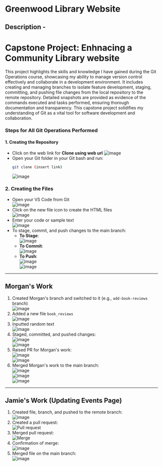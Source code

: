 


# Greenwood Library Website

## Description - 

 # Capstone Project: Enhnacing a Community Library website

This project highlights the skills and knowledge I have gained during the Git Operations course, showcasing my ability to manage version control effectively and collaborate in a development environment. It includes creating and managing branches to isolate feature development, staging, committing, and pushing file changes from the local repository to the remote repository. Detailed snapshots are provided as evidence of the commands executed and tasks performed, ensuring thorough documentation and transparency. This capstone project solidifies my understanding of Git as a vital tool for software development and collaboration.



### Steps for All Git Operations Performed

#### 1. Creating the Repository
- Click on the web link for **Clone using web url** 
  ![image](https://github.com/user-attachments/assets/9efbafe2-6f2d-4bc6-aa4d-b037ae1ff14c)
- Open your Git folder in your Git bash and run:  
  ```bash
  git clone (insert link)
  ```
  ![image](https://github.com/user-attachments/assets/e9ef10c7-15ad-4fed-8185-cbef829c5a6a)

### 2. Creating the Files
- Open your VS Code from Git  
  ![image](https://github.com/user-attachments/assets/f74cebe7-907c-4e5d-b02c-49cfa1099d12)
- Click on the new file icon to create the HTML files  
  ![image](https://github.com/user-attachments/assets/715b6cda-ec04-499e-8d1f-1297ce0d5444)
- Enter your code or sample text  
  ![image](https://github.com/user-attachments/assets/d7ed22b1-00d8-4932-bf76-b251fab45111)
- To stage, commit, and push changes to the main branch:  
  - **To Stage**:  
    ![image](https://github.com/user-attachments/assets/fb36f81b-2673-4692-8033-aca1cdad4f9a)  
  - **To Commit**:  
    ![image](https://github.com/user-attachments/assets/26fc72b8-5e94-4c00-bf98-6196b2b4ce8f)  
  - **To Push**:  
    ![image](https://github.com/user-attachments/assets/f1d03f8f-3feb-4739-9ef0-4ee848aaa2cf)  
    ![image](https://github.com/user-attachments/assets/375bdffa-e162-4142-a001-f598b64f2781)

---

## Morgan's Work

1. Created Morgan's branch and switched to it (e.g., `add-book-reviews` branch)  
   ![image](https://github.com/user-attachments/assets/e69bb392-645a-45a8-b108-0e87bd6a36da)
2. Added a new file `book_reviews`  
   ![image](https://github.com/user-attachments/assets/cd787dfe-9a29-41fb-bf72-ad9ad5df6f48)
3. Inputted random text  
   ![image](https://github.com/user-attachments/assets/8c1a5eb1-9894-4173-add8-81d7390fc30b)
4. Staged, committed, and pushed changes:  
   ![image](https://github.com/user-attachments/assets/d2e4239d-da63-4543-b798-3fd5c77eeab0)  
   ![image](https://github.com/user-attachments/assets/02a40e22-9df8-4373-83a0-2cf34d127991)
5. Raised PR for Morgan's work:  
   ![image](https://github.com/user-attachments/assets/c2372ae1-23d6-48d5-aaf8-89c3b66ac014)  
   ![image](https://github.com/user-attachments/assets/4987036d-36ac-43f5-a63c-7c1b8cb338a9)
6. Merged Morgan's work to the main branch:  
   ![image](https://github.com/user-attachments/assets/4c73197f-acf0-459f-9e2c-82d37e2fbb81)  
   ![image](https://github.com/user-attachments/assets/1c6cf1b6-d8ef-4458-a856-1dc2348ea777)  
   ![image](https://github.com/user-attachments/assets/e5ec2da4-ea6d-4a0c-9d21-d7ee5da39c45)

---

## Jamie's Work (Updating Events Page)

1. Created file, branch, and pushed to the remote branch:  
   ![image](https://github.com/user-attachments/assets/f1b513c3-782b-46c1-9b40-ce84d37e0120)
2. Created a pull request:  
   ![Pull request](https://github.com/user-attachments/assets/424ec707-7ff6-4ade-95b4-587539c45951)
3. Merged pull request:  
   ![Merge](https://github.com/user-attachments/assets/1e2f775c-82f9-4556-9942-e3351e0cc970)
4. Confirmation of merge:  
   ![image](https://github.com/user-attachments/assets/49be2320-9b5e-46c2-97fc-b2deb6a26233)
5. Merged file on the main branch:  
   ![image](https://github.com/user-attachments/assets/23062c85-f1cb-4536-91e5-7dee1d1d5a49)


